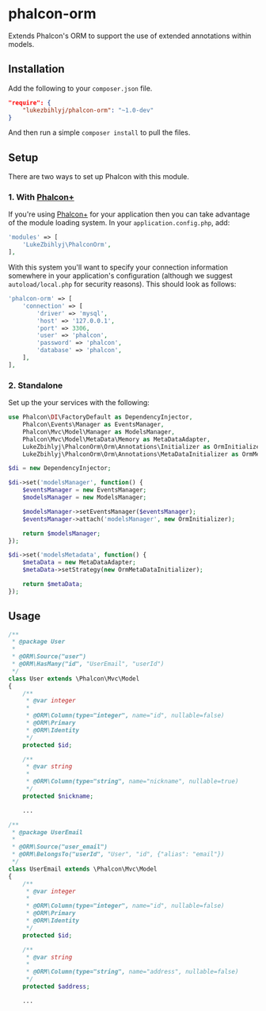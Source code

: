 # phalcon-orm

Extends Phalcon's ORM to support the use of extended annotations within models.

## Installation

Add the following to your `composer.json` file.

```json
"require": {
    "lukezbihlyj/phalcon-orm": "~1.0-dev"
}
```

And then run a simple `composer install` to pull the files.

## Setup

There are two ways to set up Phalcon with this module.

### 1. With [Phalcon+](https://github.com/lukezbihlyj/phalcon-plus)

If you're using [Phalcon+](https://github.com/lukezbihlyj/phalcon-plus) for your application then you can take advantage of the module loading system. In your `application.config.php`, add:

```php
'modules' => [
    'LukeZbihlyj\PhalconOrm',
],
```

With this system you'll want to specify your connection information somewhere in your application's configuration (although we suggest `autoload/local.php` for security reasons). This should look as follows:

```php
'phalcon-orm' => [
    'connection' => [
        'driver' => 'mysql',
        'host' => '127.0.0.1',
        'port' => 3306,
        'user' => 'phalcon',
        'password' => 'phalcon',
        'database' => 'phalcon',
    ],
],
```

### 2. Standalone

Set up the your services with the following:

```php
use Phalcon\DI\FactoryDefault as DependencyInjector,
    Phalcon\Events\Manager as EventsManager,
    Phalcon\Mvc\Model\Manager as ModelsManager,
    Phalcon\Mvc\Model\MetaData\Memory as MetaDataAdapter,
    LukeZbihlyj\PhalconOrm\Orm\Annotations\Initializer as OrmInitializer,
    LukeZbihlyj\PhalconOrm\Orm\Annotations\MetaDataInitializer as OrmMetaDataInitializer;

$di = new DependencyInjector;

$di->set('modelsManager', function() {
    $eventsManager = new EventsManager;
    $modelsManager = new ModelsManager;

    $modelsManager->setEventsManager($eventsManager);
    $eventsManager->attach('modelsManager', new OrmInitializer);

    return $modelsManager;
});

$di->set('modelsMetadata', function() {
    $metaData = new MetaDataAdapter;
    $metaData->setStrategy(new OrmMetaDataInitializer);

    return $metaData;
});
```

## Usage

```php
/**
 * @package User
 *
 * @ORM\Source("user")
 * @ORM\HasMany("id", "UserEmail", "userId")
 */
class User extends \Phalcon\Mvc\Model
{
    /**
     * @var integer
     *
     * @ORM\Column(type="integer", name="id", nullable=false)
     * @ORM\Primary
     * @ORM\Identity
     */
    protected $id;

    /**
     * @var string
     *
     * @ORM\Column(type="string", name="nickname", nullable=true)
     */
    protected $nickname;

    ...
```

```php
/**
 * @package UserEmail
 *
 * @ORM\Source("user_email")
 * @ORM\BelongsTo("userId", "User", "id", {"alias": "email"})
 */
class UserEmail extends \Phalcon\Mvc\Model
{
    /**
     * @var integer
     *
     * @ORM\Column(type="integer", name="id", nullable=false)
     * @ORM\Primary
     * @ORM\Identity
     */
    protected $id;

    /**
     * @var string
     *
     * @ORM\Column(type="string", name="address", nullable=false)
     */
    protected $address;

    ...
```

